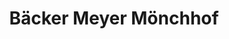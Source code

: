 ---
title: "Bäcker Meyer Mönchhof"
url: /brake-unterweser/baecker-meyer-moenchhof/
shop: Bäckerei
---